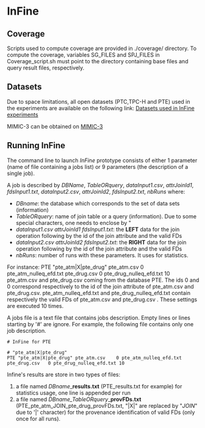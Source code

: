 # InFine

## Coverage
Scripts used to compute coverage are provided in ./coverage/ directory. To compute the coverage, variables SG_FILES and SPJ_FILES in Coverage_script.sh must point to the directory containing base files and query result files, respectively.

## Datasets
Due to space limitations, all open datasets (PTC,TPC-H and PTE) used in the experiments are available on the following link:
[Datasets used in InFine experiments](https://drive.google.com/drive/folders/1wGparB08BihNU4J0TQOJvujt74KFy5jo?usp=sharing)

MIMIC-3 can be obtained on [MIMIC-3](https://physionet.org/content/mimiciii/1.4/)

## Running InFine
The command line to launch *InFine* prototype consists of either 1 parameter (name of file containing a jobs list) or 9 parameters (the description of a single job).

A job is described by *DBName*, *TableORquery*, *dataInput1.csv*, *attrJoinId1*, *fdsInput1.txt*, *dataInput2.csv*, *attrJoinId2*, *fdsInput2.txt*, *nbRuns* where:
* *DBname*: the database which corresponds to the set of data sets (information)
* *TableORquery*: name of join table or a query (information). Due to some special characters, one needs to enclose by "
* *dataInput1.csv attrJoinId1 fdsInput1.txt*: the **LEFT** data for the join operation following by the id of the join attribute and the valid FDs
* *dataInput2.csv attrJoinId2 fdsInput2.txt*: the **RIGHT** data for the join operation following by the id of the join attribute and the valid FDs
* *nbRuns*: number of runs with these parameters. It uses for statistics.

For instance: PTE "pte_atm|X|pte_drug" pte_atm.csv 0 pte_atm_nulleq_efd.txt pte_drug.csv 0 pte_drug_nulleq_efd.txt 10
pte_atm.csv and pte_drug.csv coming from the database PTE. The ids 0 and 0 correspond respectively to the id of the join attribute of pte_atm.csv and pte_drug.csv. pte_atm_nulleq_efd.txt and pte_drug_nulleq_efd.txt contain respectively the valid FDs of pte_atm.csv and pte_drug.csv . These settings are executed 10 times.

A jobs file is a text file that contains jobs description. Empty lines or lines starting by '#' are ignore.
For example, the following file contains only one job description.

	# InFine for PTE

	# "pte_atm|X|pte_drug"
	PTE "pte_atm|X|pte_drug" pte_atm.csv    0 pte_atm_nulleq_efd.txt    pte_drug.csv   0 pte_drug_nulleq_efd.txt 10

Infine's results are store in two types of files:
1. a file named *DBname*_**results.txt** (PTE_results.txt for example) for statistics usage, one line is appended per run
2. a file named *DBname_TableORquery*_**provFDs.txt** (PTE_pte_atm_JOIN_pte_drug_provFDs.txt, "|X|" are replaced by "_JOIN_" due to '|' character) for the provenance identification of valid FDs (only once for all runs).
